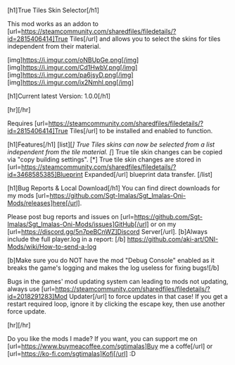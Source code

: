 [h1]True Tiles Skin Selector[/h1]

This mod works as an addon to [url=https://steamcommunity.com/sharedfiles/filedetails/?id=2815406414]True Tiles[/url] and allows you to select the skins for tiles independent from their material. 

[img]https://i.imgur.com/oNBUpGe.png[/img] [img]https://i.imgur.com/Cd1HwbV.png[/img]
[img]https://i.imgur.com/pa6jsyD.png[/img] [img]https://i.imgur.com/ix2Nmhl.png[/img]

[h1]Current latest Version: 1.0.0[/h1]

[hr][/hr]

Requires [url=https://steamcommunity.com/sharedfiles/filedetails/?id=2815406414]True Tiles[/url] to be installed and enabled to function.

[h1]Features[/h1]
[list][*] True Tiles skins can now be selected from a list independent from the tile material.
[*] True tile skin changes can be copied via "copy building settings".
[*] True tile skin changes are stored in [url=https://steamcommunity.com/sharedfiles/filedetails/?id=3468585385]Blueprint Expanded[/url] blueprint data transfer.
[/list]


[h1]Bug Reports & Local Download[/h1]
You can find direct downloads for my mods [url=https://github.com/Sgt-Imalas/Sgt_Imalas-Oni-Mods/releases]here[/url].

Please post bug reports and issues on [url=https://github.com/Sgt-Imalas/Sgt_Imalas-Oni-Mods/issues]GitHub[/url] or on my [url=https://discord.gg/5n7peBCnWZ]Discord Server[/url]. 
[b]Always include the full player.log in a report: [/b] https://github.com/aki-art/ONI-Mods/wiki/How-to-send-a-log

[b]Make sure you do NOT have the mod "Debug Console" enabled as it breaks the game's logging and makes the log useless for fixing bugs![/b] 

Bugs in the games' mod updating system can leading to mods not updating, always use [url=https://steamcommunity.com/sharedfiles/filedetails/?id=2018291283]Mod Updater[/url] to force updates in that case!
If you get a restart required loop, ignore it by clicking the escape key, then use another force update.

[hr][/hr]

Do you like the mods I made? If you want, you can support me on [url=https://www.buymeacoffee.com/sgtimalas]Buy me a coffe[/url] or [url=https://ko-fi.com/sgtimalas]Kofi[/url] :D
